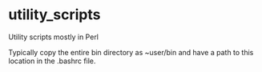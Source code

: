 # utility_scripts
Utility scripts mostly in Perl

Typically copy the entire bin directory as  ~user/bin and have a path to this location in the .bashrc file.
